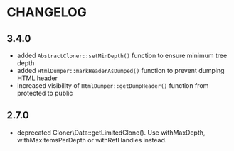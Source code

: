 CHANGELOG
=========

3.4.0
-----

 * added `AbstractCloner::setMinDepth()` function to ensure minimum tree depth
 * added `HtmlDumper::markHeaderAsDumped()` function to prevent dumping HTML header
 * increased visibility of `HtmlDumper::getDumpHeader()` function from protected to public

2.7.0
-----

 * deprecated Cloner\Data::getLimitedClone(). Use withMaxDepth, withMaxItemsPerDepth or withRefHandles instead.
